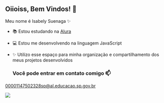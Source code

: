 ## Oiioiss, Bem Vindos! 🌹

Meu nome é Isabely Suenaga ✨

- 📚 Estou estudando na [Alura](https://www.alura.com.br)
- 💻 Estou me desenvolvendo na linguagem JavaScript
- ✨ Utilizo esse espaço para minha organização e compartilhamento dos meus projetos desenvolvidos

  ### Você pode entrar em contato comigo 📫

00001147502328sp@al.educacao.sp.gov.br

![]([https://c.tenor.com/oUrwhPhO5J0AAAAC/tenor.gif](https://media.tenor.com/SD-fJ8BQPLsAAAAi/roblox-robux.gif))
